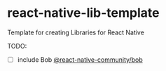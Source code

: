 # react-native-lib-template

Template for creating Libraries for React Native

TODO: 

- [ ] include Bob [@react-native-community/bob](https://www.npmjs.com/package/@react-native-community/bob)
